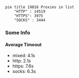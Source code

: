 
```mermaid
pie title 19816 Proxies in list
    "HTTP" : 14519
    "HTTPS": 3975
    "SOCKS" : 3444
```

### Some Info
#### Average Timeout

- mixed: 4.1s
- http: 2.1s
- https: 7.6s
- socks: 6.3s
